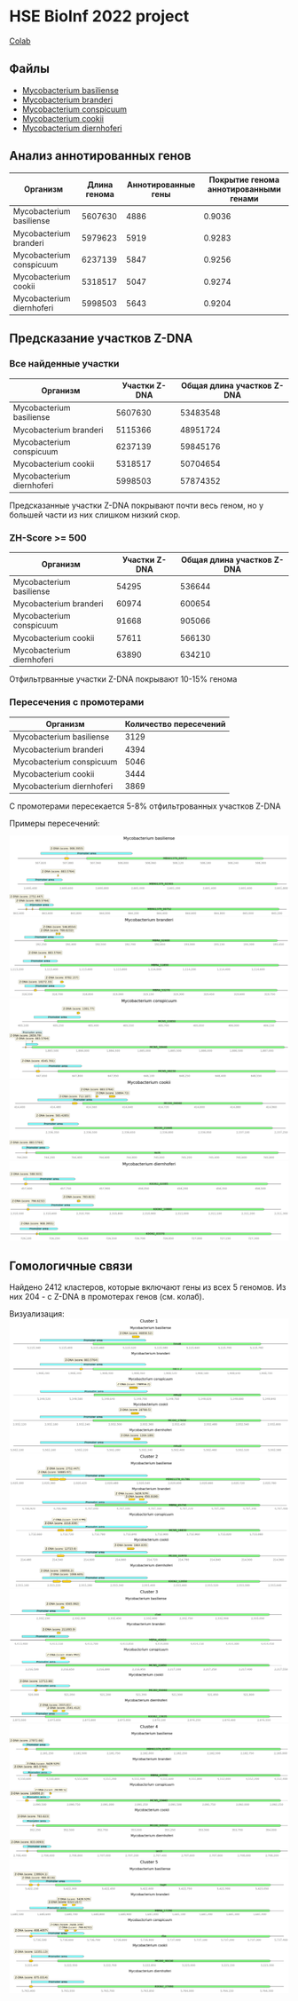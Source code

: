 # HSE BioInf 2022 project

[Colab](https://colab.research.google.com/drive/1x_dEPJYpuTsx3fNG2vOzc2dPSlwk8iJo)

## Файлы

- [Mycobacterium basiliense](data/GCA_900292015.1)
- [Mycobacterium branderi](data/GCA_010728725.1)
- [Mycobacterium conspicuum](data/GCA_010730195.1)
- [Mycobacterium cookii](data/GCA_010727945.1)
- [Mycobacterium diernhoferi](data/GCA_019456655.1)

## Анализ аннотированных генов

Организм                  | Длина генома | Аннотированные гены | Покрытие генома аннотированными генами
--------------------------|--------------|---------------------|---------------------------------------
Mycobacterium basiliense  | 5607630      | 4886                | 0.9036
Mycobacterium branderi    | 5979623      | 5919                | 0.9283
Mycobacterium conspicuum  | 6237139      | 5847                | 0.9256
Mycobacterium cookii      | 5318517      | 5047                | 0.9274
Mycobacterium diernhoferi | 5998503      | 5643                | 0.9204

## Предсказание участков Z-DNA

### Все найденные участки

Организм                  | Участки Z-DNA | Общая длина участков Z-DNA
--------------------------|---------------|---------------------------
Mycobacterium basiliense  | 5607630       | 53483548
Mycobacterium branderi    | 5115366       | 48951724
Mycobacterium conspicuum  | 6237139       | 59845176
Mycobacterium cookii      | 5318517       | 50704654
Mycobacterium diernhoferi | 5998503       | 57874352

Предсказанные участки Z-DNA покрывают почти весь геном, но у большей части из них слишком низкий скор.

### ZH-Score >= 500
Организм                  | Участки Z-DNA | Общая длина участков Z-DNA
--------------------------|---------------|---------------------------
Mycobacterium basiliense  | 54295         | 536644
Mycobacterium branderi    | 60974         | 600654
Mycobacterium conspicuum  | 91668         | 905066
Mycobacterium cookii      | 57611         | 566130
Mycobacterium diernhoferi | 63890         | 634210

Отфильтрванные участки Z-DNA покрывают 10-15% генома

### Пересечения с промотерами

Организм                  | Количество пересечений
--------------------------|-----------------------
Mycobacterium basiliense  | 3129
Mycobacterium branderi    | 4394
Mycobacterium conspicuum  | 5046
Mycobacterium cookii      | 3444
Mycobacterium diernhoferi | 3869

С промотерами пересекается 5-8% отфильтрованных участков Z-DNA

Примеры пересечений:

![intersections](images/intersections_sample1.png)
![intersections](images/intersections_sample2.png)
![intersections](images/intersections_sample3.png)
![intersections](images/intersections_sample4.png)
![intersections](images/intersections_sample5.png)

## Гомологичные связи

Найдено 2412 кластеров, которые включают гены из всех 5 геномов. Из них 204 - с Z-DNA в промотерах генов (см. колаб).

Визуализация:
![intersections](images/cluster1.png)
![intersections](images/cluster2.png)
![intersections](images/cluster3.png)
![intersections](images/cluster4.png)
![intersections](images/cluster5.png)
